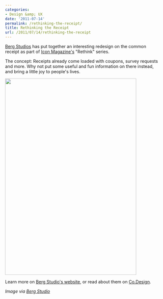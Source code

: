 ```yaml
---
categories:
- Design &amp; UX
date: '2011-07-14'
permalink: /rethinking-the-receipt/
title: Rethinking the Receipt
url: /2011/07/14/rethinking-the-receipt
---
```


<a href="http://berglondon.com/blog/2011/06/02/icons-rethink-turning-receipts-into-paper-apps/">Berg Studios</a> has put together an interesting redesign on the common receipt as part of <a href="http://iconeye.com/">Icon Magazine's</a> "Rethink" series.

The concept: Receipts already come loaded with coupons, survey requests and more. Why not put some useful and fun information on there instead, and bring a little joy to people's lives.

<img src="https://gomakethings.com/wp-content/uploads/2011/07/Receipt.jpg" alt="" title="Receipt" width="427" height="640" class="aligncenter size-full wp-image-974" />

Learn more on <a href="http://berglondon.com/blog/2011/06/02/icons-rethink-turning-receipts-into-paper-apps/">Berg Studio's website</a>, or read about them on <a href="http://www.fastcodesign.com/1664374/berg-rethinks-the-receipt">Co.Design</a>.

<em>Image via <a href="http://www.flickr.com/photos/bergstudio/5790832184/in/photostream">Berg Studio</a></em>